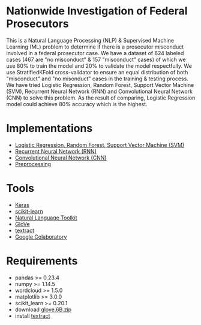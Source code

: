# Nationwide Investigation of Federal Prosecutors

This is a Natural Language Processing (NLP) & Supervised Machine Learning (ML) problem to determine if there is a prosecutor misconduct involved in a federal prosecutor case. We have a dataset of 624 labeled cases (467 are "no misconduct" & 157 "misconduct" cases) of which we use 80% to train the model and 20% to validate the model respectfully. We use StratifiedKFold cross-validator to ensure an equal distribution of both "misconduct" and "no misonduct" cases in the training & testing process. We have tried Logistic Regression, Random Forest, Support Vector Machine (SVM), Recurrent Neural Network (RNN) and Convolutional Neural Network (CNN) to solve this problem. As the result of comparing, Logistic Regression model could achieve 80% accuracy which is the highest.

# Implementations
- [Logistic Regression, Random Forest, Support Vector Machine (SVM)](./final_code/README.md)
- [Recurrent Neural Network (RNN)](./spark_code/neural_net/rnn.ipynb)
- [Convolutional Neural Network (CNN)](./spark_code/neural_net/cnn.ipynb)
- [Preprocessing](./spark_code/neural_net/preprocessing)

# Tools
- [Keras](https://keras.io)
- [scikit-learn](https://scikit-learn.org)
- [Natural Language Toolkit](https://www.nltk.org)
- [GloVe](https://nlp.stanford.edu/projects/glove)
- [textract](https://textract.readthedocs.io)
- [Google Colaboratory](https://colab.research.google.com)

# Requirements
 - pandas >= 0.23.4
 - numpy >= 1.14.5
 - wordcloud >= 1.5.0
 - matplotlib >= 3.0.0
 - scikit_learn >= 0.20.1
 - download [glove.6B.zip](http://nlp.stanford.edu/data/glove.6B.zip)
 - install [textract](https://textract.readthedocs.io/en/stable/installation.html)